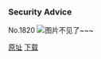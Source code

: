 ### Security Advice
No.1820
![图片不见了~~~](https://imgs.xkcd.com/comics/security_advice.png)

[原址](https://xkcd.com//1820) [下载](https://imgs.xkcd.com/comics/security_advice.png)

